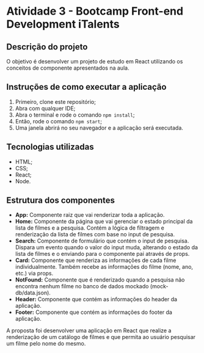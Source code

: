 # Atividade 3 - Bootcamp Front-end Development iTalents

## Descrição do projeto

O objetivo é desenvolver um projeto de estudo em React utilizando os conceitos de componente apresentados na aula.

## Instruções de como executar a aplicação

1. Primeiro, clone este repositório;
2. Abra com qualquer IDE;
3. Abra o terminal e rode o comando `npm install`;
4. Então, rode o comando `npm start`;
5. Uma janela abrirá no seu navegador e a aplicação será executada.

## Tecnologias utilizadas

- HTML;
- CSS;
- React;
- Node.

## Estrutura dos componentes

- **App:** Componente raiz que vai renderizar toda a aplicação.
- **Home:** Componente da página que vai gerenciar o estado principal da lista de filmes e a pesquisa. Contém a lógica de filtragem e renderização da lista de filmes com base no input de pesquisa.
- **Search:** Componente de formulário que contém o input de pesquisa. Dispara um evento quando o valor do input muda, alterando o estado da lista de filmes e o enviando para o componente pai através de props.
- **Card:** Componente que renderiza as informações de cada filme individualmente. Também recebe as informações do filme (nome, ano, etc.) via props.
- **NotFound:** Componente que é renderizado quando a pesquisa não encontra nenhum filme no banco de dados mockado (mock-db/data.json).
- **Header:** Componente que contém as informações do header da aplicação.
- **Footer:** Componente que contém as informações do footer da aplicação.

A proposta foi desenvolver uma aplicação em React que realize a renderização de um catálogo de filmes e que permita ao usuário pesquisar um filme pelo nome do mesmo.
